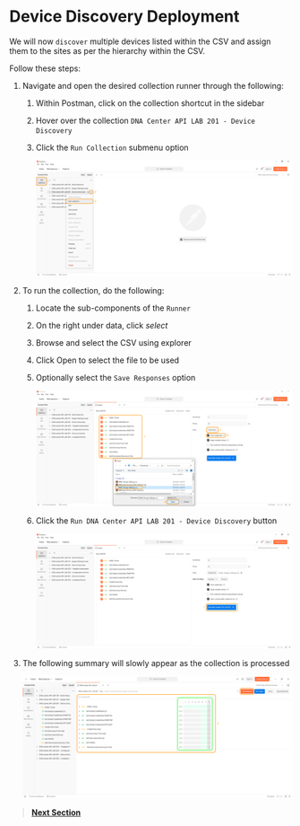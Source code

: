 # Device Discovery Deployment

We will now `discover` multiple devices listed within the CSV and assign them to the sites as per the hierarchy within the CSV.

Follow these steps:

1. Navigate and open the desired collection runner through the following:

   1. Within Postman, click on the collection shortcut in the sidebar
   2. Hover over the collection `DNA Center API LAB 201 - Device Discovery`
   3. Click the `Run Collection` submenu option

      ![json](./images/Postman-Collection-Discovery.png?raw=true "Import JSON")

2. To run the collection, do the following:

   1. Locate the sub-components of the `Runner`
   2. On the right under data, click *select* 
   3. Browse and select the CSV using explorer
   4. Click Open to select the file to be used
   5. Optionally select the `Save Responses` option

      ![json](./images/Postman-Collection-Discovery-Run-CSV.png?raw=true "Import JSON")

   6. Click  the `Run DNA Center API LAB 201 - Device Discovery` button

      ![json](./images/Postman-Collection-Discovery-Runner.png?raw=true "Import JSON")

3. The following summary will slowly appear as the collection is processed

   ![json](./images/Postman-Collection-Discovery-Summary.png?raw=true "Import JSON")

> [**Next Section**](04-verify.md)
